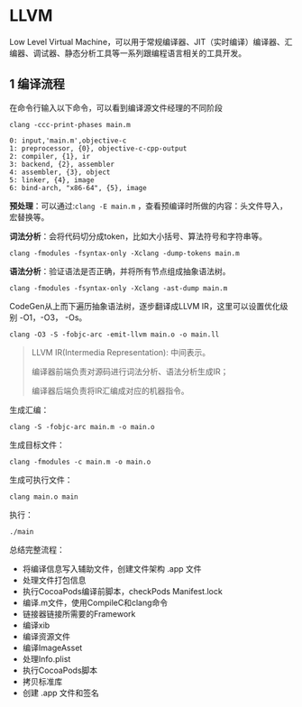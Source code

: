 # LLVM

Low Level Virtual Machine，可以用于常规编译器、JIT（实时编译）编译器、汇编器、调试器、静态分析工具等一系列跟编程语言相关的工具开发。

## 1 编译流程

在命令行输入以下命令，可以看到编译源文件经理的不同阶段

```shell
clang -ccc-print-phases main.m
```

```
0: input,'main.m',objective-c
1: preprocessor, {0}, objective-c-cpp-output
2: compiler, {1}, ir
3: backend, {2}, assembler
4: assembler, {3}, object
5: linker, {4}, image
6: bind-arch, "x86-64", {5}, image
```

**预处理**：可以通过:```clang -E main.m``` ，查看预编译时所做的内容：头文件导入，宏替换等。

**词法分析**：会将代码切分成token，比如大小括号、算法符号和字符串等。

```
clang -fmodules -fsyntax-only -Xclang -dump-tokens main.m
```

**语法分析**：验证语法是否正确，并将所有节点组成抽象语法树。

```
clang -fmodules -fsyntax-only -Xclang -ast-dump main.m
```

CodeGen从上而下遍历抽象语法树，逐步翻译成LLVM IR，这里可以设置优化级别 -O1，-O3， -Os。

```
clang -O3 -S -fobjc-arc -emit-llvm main.o -o main.ll
```

> LLVM IR(Intermedia Representation): 中间表示。
>
> 编译器前端负责对源码进行词法分析、语法分析生成IR；
>
> 编译器后端负责将IR汇编成对应的机器指令。

生成汇编：

```
clang -S -fobjc-arc main.m -o main.o
```

生成目标文件：

```
clang -fmodules -c main.m -o main.o
```

生成可执行文件：

```
clang main.o main
```

执行：

```
./main
```

总结完整流程：

* 将编译信息写入辅助文件，创建文件架构 .app 文件
* 处理文件打包信息
* 执行CocoaPods编译前脚本，checkPods Manifest.lock
* 编译.m文件，使用CompileC和clang命令
* 链接器链接所需要的Framework
* 编译xib
* 编译资源文件
* 编译ImageAsset
* 处理Info.plist
* 执行CocoaPods脚本
* 拷贝标准库
* 创建 .app 文件和签名

